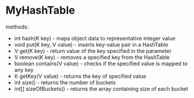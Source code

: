 # MyHashTable

methods:
- int hash(K key) - maps object data to representative integer value
- void put(K key, V value) - inserts key-value pair in a HashTable
- V get(K key) - return value of the key specified in the parameter
- V remove(K key) - removes a specified key from the HashTable
- boolean contains(V value) - checks if the specified value is mapped to any key
- K getKey(V value) - returns the key of specified value
- int size() - returns the number of buckets
- int[] sizeOfBuckets() - returns the array containing size of each bucket
